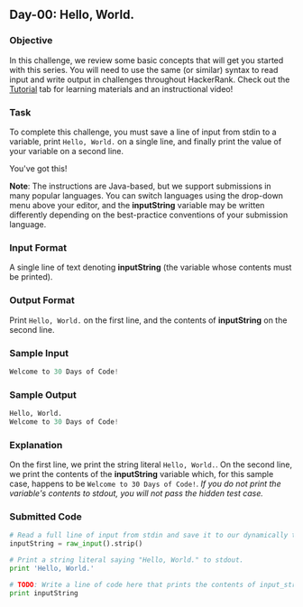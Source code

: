 ## Day-00: Hello, World.
### Objective 
In this challenge, we review some basic concepts that will get you started with this series. You will need to use the same (or similar) syntax to read input and write output in challenges throughout HackerRank. Check out the [Tutorial](https://www.hackerrank.com/challenges/30-hello-world/tutorial) tab for learning materials and an instructional video!

### Task 
To complete this challenge, you must save a line of input from stdin to a variable, print `Hello, World.` on a single line, and finally print the value of your variable on a second line.  

You've got this!  

**Note**: The instructions are Java-based, but we support submissions in many popular languages. You can switch languages using the drop-down menu above your editor, and the **inputString** variable may be written differently depending on the best-practice conventions of your submission language.

### Input Format
A single line of text denoting **inputString** (the variable whose contents must be printed).

### Output Format
Print `Hello, World.` on the first line, and the contents of **inputString** on the second line.

### Sample Input
```python
Welcome to 30 Days of Code!
```

### Sample Output
```python
Hello, World. 
Welcome to 30 Days of Code!
```

### Explanation
On the first line, we print the string literal `Hello, World.`. On the second line, we print the contents of the **inputString** variable which, for this sample case, happens to be `Welcome to 30 Days of Code!`. *If you do not print the variable's contents to stdout, you will not pass the hidden test case.*

### Submitted Code
```python
# Read a full line of input from stdin and save it to our dynamically typed variable, input_string.
inputString = raw_input().strip()

# Print a string literal saying "Hello, World." to stdout.
print 'Hello, World.'

# TODO: Write a line of code here that prints the contents of input_string to stdout.
print inputString
```